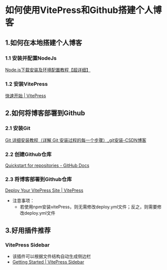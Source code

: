 # 如何使用VitePress和Github搭建个人博客

## 1.如何在本地搭建个人博客
### 1.1 安装并配置NodeJs
[Node.js下载安装及环境配置教程【超详细】](https://blog.csdn.net/WHF__/article/details/129362462)
### 1.2 安装VitePress
[快速开始 | VitePress](https://vitepress.dev/zh/guide/getting-started)

## 2.如何将博客部署到Github
### 2.1 安装Git
[Git 详细安装教程（详解 Git 安装过程的每一个步骤）_git安装-CSDN博客](https://blog.csdn.net/mukes/article/details/115693833)
### 2.2 创建Github仓库
[Quickstart for repositories - GitHub Docs](https://docs.github.com/en/repositories/creating-and-managing-repositories/quickstart-for-repositories#create-a-repository)
### 2.3 将博客部署到Github仓库
[Deploy Your VitePress Site | VitePress](https://vitepress.dev/guide/deploy#github-pages)
- 注意事项：
    - 若使用npm安装vitePress，则无需修改deploy.yml文件；反之，则需要修改deploy.yml文件
## 3.好用插件推荐
### VitePress Sidebar
- 该插件可以根据文件结构自动生成侧边栏
- [Getting Started | VitePress Sidebar](https://vitepress-sidebar.jooy2.com/guide/getting-started)
